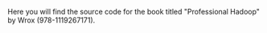 Here you will find the source code for the book titled "Professional Hadoop" by Wrox (978-1119267171).
